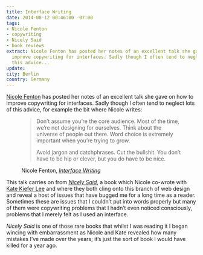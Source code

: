 ```yaml
---
title: Interface Writing
date: 2014-08-12 00:46:00 -07:00
tags:
- Nicole Fenton
- copywriting
- Nicely Said
- book reviews
extract: Nicole Fenton has posted her notes of an excellent talk she gave on how to
  improve copywriting for interfaces. Sadly though I often tend to neglect lots of
  this advice...
update: 
city: Berlin
country: Germany
---
```


[Nicole Fenton](http://nicolefenton.com) has posted her notes of an excellent talk she gave on how to improve copywriting for interfaces. Sadly though I often tend to neglect lots of this advice, for example the bit where Nicole writes:

<figure>
<blockquote>
<p>Don’t assume you’re the core audience. Most of the time, we’re not designing for ourselves. Think about the universe of people out there. Word choice is extremely important when you’re trying to grow.</p>
<p>Avoid jargon and catchphrases. Cut the bullshit. You don’t have to be hip or clever, but you do have to be nice.</p>
</blockquote>
<figcaption class="cite"><p>Nicole Fenton, <em><a href="http://nicolefenton.com/interface-writing/">Interface Writing</a></em></p></figcaption>
</figure>

This talk carries on from *[Nicely Said](http://nicelysaid.co/)*, a book which Nicole co-wrote with [Kate Kiefer Lee](http://katekieferlee.com/) and where they both cling onto this branch of web design and reveal a host of issues that have bugged me for a long time as a reader. Sometimes these are issues that I couldn’t put into words properly but many of them were copywriting problems that I hadn’t even noticed consciously, problems that I merely felt as I used an interface.

*Nicely Said* is one of those rare books that whilst I was reading it I began wincing with embarrassment as Nicole and Kate revealed how many mistakes I’ve made over the years; it’s just the sort of book I would have killed for a year ago.

